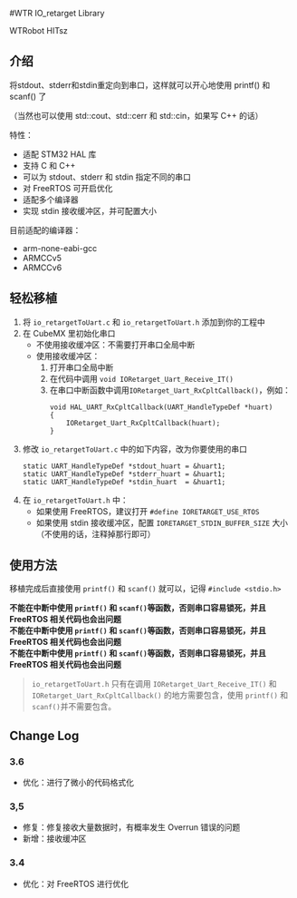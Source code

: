 #WTR IO_retarget Library

WTRobot HITsz

## 介绍

将stdout、stderr和stdin重定向到串口，这样就可以开心地使用 printf() 和 scanf() 了

（当然也可以使用 std::cout、std::cerr 和 std::cin，如果写 C++ 的话）

特性：
- 适配 STM32 HAL 库
- 支持 C 和 C++
- 可以为 stdout、stderr 和 stdin 指定不同的串口
- 对 FreeRTOS 可开启优化
- 适配多个编译器
- 实现 stdin 接收缓冲区，并可配置大小

目前适配的编译器：

- arm-none-eabi-gcc
- ARMCCv5
- ARMCCv6

## 轻松移植
1. 将 `io_retargetToUart.c` 和 `io_retargetToUart.h` 添加到你的工程中
2. 在 CubeMX 里初始化串口
   - 不使用接收缓冲区：不需要打开串口全局中断
   - 使用接收缓冲区：
     1. 打开串口全局中断
     2. 在代码中调用 `void IORetarget_Uart_Receive_IT()`
     3. 在串口中断函数中调用`IORetarget_Uart_RxCpltCallback()`，例如：
        ```
        void HAL_UART_RxCpltCallback(UART_HandleTypeDef *huart)
        {
            IORetarget_Uart_RxCpltCallback(huart);
        }
        ```
3. 修改 `io_retargetToUart.c` 中的如下内容，改为你要使用的串口
    ```
    static UART_HandleTypeDef *stdout_huart = &huart1;
    static UART_HandleTypeDef *stderr_huart = &huart1;
    static UART_HandleTypeDef *stdin_huart  = &huart1;
    ```
4. 在 `io_retargetToUart.h` 中：
   - 如果使用 FreeRTOS，建议打开 `#define IORETARGET_USE_RTOS`
   - 如果使用 stdin 接收缓冲区，配置 `IORETARGET_STDIN_BUFFER_SIZE` 大小（不使用的话，注释掉那行即可）
   
## 使用方法

移植完成后直接使用 `printf()` 和 `scanf()` 就可以，记得 `#include <stdio.h>`

**不能在中断中使用 `printf()` 和 `scanf()`等函数，否则串口容易锁死，并且 FreeRTOS 相关代码也会出问题**  
**不能在中断中使用 `printf()` 和 `scanf()`等函数，否则串口容易锁死，并且 FreeRTOS 相关代码也会出问题**  
**不能在中断中使用 `printf()` 和 `scanf()`等函数，否则串口容易锁死，并且 FreeRTOS 相关代码也会出问题**

> `io_retargetToUart.h` 只有在调用 `IORetarget_Uart_Receive_IT()` 和 `IORetarget_Uart_RxCpltCallback()` 的地方需要包含，使用 `printf()` 和 `scanf()`并不需要包含。

## Change Log

### 3.6
- 优化：进行了微小的代码格式化

### 3,5
- 修复：修复接收大量数据时，有概率发生 Overrun 错误的问题
- 新增：接收缓冲区

### 3.4
- 优化：对 FreeRTOS 进行优化